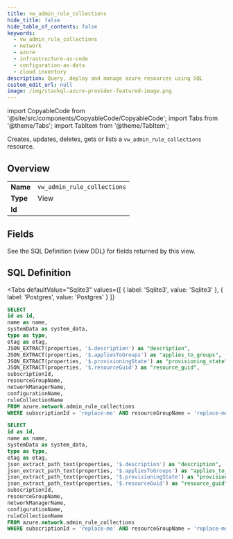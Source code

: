 ```yaml
--- 
title: vw_admin_rule_collections
hide_title: false
hide_table_of_contents: false
keywords:
  - vw_admin_rule_collections
  - network
  - azure
  - infrastructure-as-code
  - configuration-as-data
  - cloud inventory
description: Query, deploy and manage azure resources using SQL
custom_edit_url: null
image: /img/stackql-azure-provider-featured-image.png
---
```


import CopyableCode from '@site/src/components/CopyableCode/CopyableCode';
import Tabs from '@theme/Tabs';
import TabItem from '@theme/TabItem';

Creates, updates, deletes, gets or lists a <code>vw_admin_rule_collections</code> resource.

## Overview
<table><tbody>
<tr><td><b>Name</b></td><td><code>vw_admin_rule_collections</code></td></tr>
<tr><td><b>Type</b></td><td>View</td></tr>
<tr><td><b>Id</b></td><td><CopyableCode code="azure.network.vw_admin_rule_collections" /></td></tr>
</tbody></table>

## Fields

See the SQL Definition (view DDL) for fields returned by this view.

## SQL Definition

<Tabs
defaultValue="Sqlite3"
values={[
{ label: 'Sqlite3', value: 'Sqlite3' },
{ label: 'Postgres', value: 'Postgres' }
]}
>
<TabItem value="Sqlite3">

```sql
SELECT
id as id,
name as name,
systemData as system_data,
type as type,
etag as etag,
JSON_EXTRACT(properties, '$.description') as "description",
JSON_EXTRACT(properties, '$.appliesToGroups') as "applies_to_groups",
JSON_EXTRACT(properties, '$.provisioningState') as "provisioning_state",
JSON_EXTRACT(properties, '$.resourceGuid') as "resource_guid",
subscriptionId,
resourceGroupName,
networkManagerName,
configurationName,
ruleCollectionName
FROM azure.network.admin_rule_collections
WHERE subscriptionId = 'replace-me' AND resourceGroupName = 'replace-me' AND networkManagerName = 'replace-me' AND configurationName = 'replace-me';
```

</TabItem>
<TabItem value="Postgres">

```sql
SELECT
id as id,
name as name,
systemData as system_data,
type as type,
etag as etag,
json_extract_path_text(properties, '$.description') as "description",
json_extract_path_text(properties, '$.appliesToGroups') as "applies_to_groups",
json_extract_path_text(properties, '$.provisioningState') as "provisioning_state",
json_extract_path_text(properties, '$.resourceGuid') as "resource_guid",
subscriptionId,
resourceGroupName,
networkManagerName,
configurationName,
ruleCollectionName
FROM azure.network.admin_rule_collections
WHERE subscriptionId = 'replace-me' AND resourceGroupName = 'replace-me' AND networkManagerName = 'replace-me' AND configurationName = 'replace-me';
```

</TabItem>
</Tabs>
